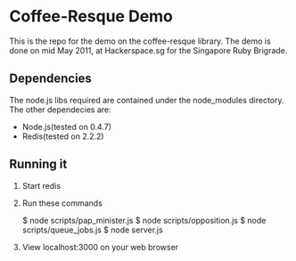 # Coffee-Resque Demo

This is the repo for the demo on the coffee-resque library. The demo is done on mid May 2011, at Hackerspace.sg for the Singapore Ruby Brigrade.

## Dependencies

The node.js libs required are contained under the node_modules directory. The other dependecies are:

- Node.js(tested on 0.4.7)
- Redis(tested on 2.2.2)

## Running it

1. Start redis
2. Run these commands

    $ node scripts/pap_minister.js
    $ node scripts/opposition.js
    $ node scripts/queue_jobs.js
    $ node server.js

3. View localhost:3000 on your web browser